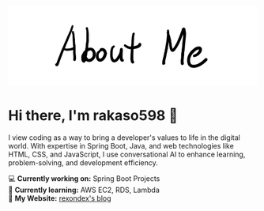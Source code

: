 ![AboutMe](images/AboutMe.png)

# Hi there, I'm rakaso598 👋

I view coding as a way to bring a developer's values to life in the digital world. With expertise in Spring Boot, Java, and web technologies like HTML, CSS, and JavaScript, I use conversational AI to enhance learning, problem-solving, and development efficiency.

💻 **Currently working on:** Spring Boot Projects  
🌱 **Currently learning:** AWS EC2, RDS, Lambda  
📝 **My Website:** [rexondex's blog](https://rexondex.tistory.com)  
